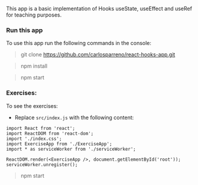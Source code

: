 This app is a basic implementation of Hooks useState, useEffect and useRef for teaching purposes.

### Run this app

To use this app run the following commands in the console:

> git clone https://github.com/carlosparreno/react-hooks-app.git

> npm install

> npm start


### Exercises:

To see the exercises:

- Replace `src/index.js` with the following content:

```
import React from 'react';
import ReactDOM from 'react-dom';
import './index.css';
import ExerciseApp from './ExerciseApp';
import * as serviceWorker from './serviceWorker';

ReactDOM.render(<ExerciseApp />, document.getElementById('root'));
serviceWorker.unregister();
```

> npm start

